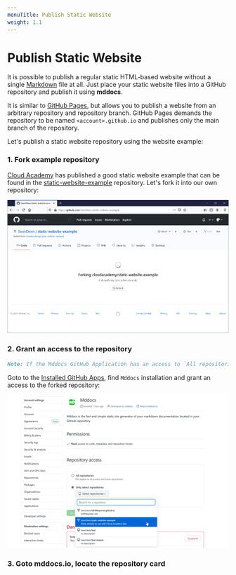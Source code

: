 ```yaml
---
menuTitle: Publish Static Website
weight: 1.1
---
```


# Publish Static Website

It is possible to publish a regular static HTML-based website without a single [Markdown](https://en.wikipedia.org/wiki/Markdown) file at all. Just place your static website files into a GitHub repository and publish it using **mddocs**. 

It is similar to [GitHub Pages](https://pages.github.com/), but allows you to publish a website from an arbitrary repository and repository branch. GitHub Pages demands the repository to be named `<account>.github.io` and publishes only the main branch of the repository.

Let's publish a static website repository using the website example:

### 1. Fork example repository

[Cloud Academy](https://cloudacademy.com/) has published a good static website example that can be found in the [static-website-example](https://github.com/cloudacademy/static-website-example) repository. Let's fork it into our own repository: 

![set up a plan](./../images/how-to/publish-static-website/mddocs-1-fork-repo.png)

### 2. Grant an access to the repository

```md
Note: If the Mddocs GitHub Application has an access to `All repositories` there is no need to grant an access explicitly.
```

Goto to the [Installed GitHub Apps](https://github.com/settings/installations), find `Mddocs` installation and grant an access to the forked repository:

![set up a plan](./../images/how-to/publish-static-website/mddocs-2-provide-access.png)


### 3. Goto mddocs.io, locate the repository card

